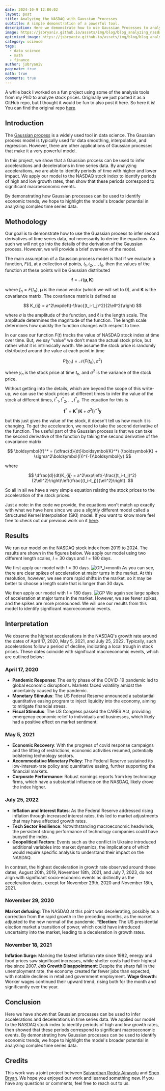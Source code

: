 ```yaml
---
date: 2024-10-9 12:00:02
layout: post
title: Analyzing the NASDAQ with Gaussian Processes
subtitle: A simple demonstration of a powerful tool.
description: Here we demonstrate how to use Gaussian Processes to analyze the NASDAQ.
image: https://jsbryaniv.github.io/assets/img/blog/blog_analyzing_nasdaq_with_gp.png
optimized_image: https://jsbryaniv.github.io/assets/img/blog/blog_analyzing_nasdaq_with_gp.png
category: science
tags:
  - data science
  - math
  - finance
author: jsbryaniv
paginate: true
math: true
comments: true
---
```



A while back I worked on a fun project using some of the analysis tools from my PhD to analyze stock prices. Originally we just posted it as a GitHub repo, but I thought it would be fun to also post it here. So here it is! You can find the original repo [here](https://github.com/jsbryaniv/GaussianProccessRegression).

## Introduction

The [Gaussian process](https://en.wikipedia.org/wiki/Gaussian_process) is a widely used tool in data science. The Gaussian process model is typically used for data smoothing, interpolation, and regression. However, there are other applications of Gaussian processes that make it a very powerful model.

In this project, we show that a Gaussian process can be used to infer accelerations and decelerations in time series data. By analyzing accelerations, we are able to identify periods of time with higher and lower impact. We apply our model to the NASDAQ stock index to identify periods of high and low growth rates, then show that these periods correspond to significant macroeconomic events.

By demonstrating how Gaussian processes can be used to identify economic trends, we hope to highlight the model's broader potential in analyzing complex time series data.

## Methodology

Our goal is to demonstrate how to use the Guassian process to infer second derivatives of time series data, not necessarily to derive the equations. As such we will not go into the details of the derivation of the Gaussian process. However, we will provide a brief overview of the model.

The main assumption of a Gaussian process model is that if we evaluate a function, $F(t)$, at a collection of points, $t_1, t_2, \ldots, t_n$, then the values of the function at these points will be Gaussian distributed

$$
    \boldsymbol{f} = \mathcal{N}(\boldsymbol{\mu}, \boldsymbol{K})
$$

where $f_n=F(t_n)$, $\boldsymbol{\mu}$ is the mean vector (which we will set to 0), and $\boldsymbol{K}$ is the covariance matrix. The covariance matrix is defined as

$$
    K_{ij} = a^2\exp\left(-\frac{(t_i-t_j)^2}{2\ell^2}\right)
$$

where $a$ is the amplitude of the function, and $\ell$ is the length scale. The amplitude determines the magnitude of the function. The length scale determines how quickly the function changes with respect to time.

In our case our function $F(t)$ tracks the value of NASDAQ stock index at time over time. But, we say "value" we don't mean the actual stock price, but rather what it is intrinsically worth. We assume the stock price is randomly distributed around the value at each point in time

$$
    P(y_n) = \mathcal{N}(F(t_n), \sigma^2)
$$

where $y_n$ is the stock price at time $t_n$, and $\sigma^2$ is the variance of the stock price.

Without getting into the details, which are beyond the scope of this write-up, we can use the stock prices at different times to infer the value of the stock at different times, ${t^*}_1, {t^*}_2, \ldots, {t^*}_n$. The equation for this is

$$
    \boldsymbol{f}^* = \boldsymbol{K}^* (\boldsymbol{K} + \sigma^2\boldsymbol{I})^{-1}\boldsymbol{y}
$$

but this just gives the value of the stock, it doesn't tell us how much it is changing. To get the acceleration, we need to take the second derivative of the function. The useful part of the Gaussian process is that we can take the second derivative of the function by taking the second derivative of the covariance matrix

$$
    \boldsymbol{f}^* = (\dfrac{d}{dt}\boldsymbol{K}^*) (\boldsymbol{K} + \sigma^2\boldsymbol{I})^{-1}\boldsymbol{y}
$$

where

$$
    \dfrac{d}{dt}K_{ij} = a^2\exp\left(-\frac{(t_i-t_j)^2}{2\ell^2}\right)\left(\frac{(t_i-t_j)}{\ell^2}\right).
$$

So all in all we have a very simple equation relating the stock prices to the acceleration of the stock prices.

Just a note: in the code we provide, the equations won't match up exactly with what we have here since we use a slightly different model called a Structured Kernel Interpolation (SKI) model. If you want to know more feel free to check out our previous work on it [here](https://www.cell.com/iscience/pdf/S2589-0042(22)01003-3.pdf).

## Results

We run our model on the NASDAQ stock index from 2019 to 2024. The results are shown in the figures below. We apply our model using two different length scales, $l=30$ days and $l=180$ days.

We first apply our model with $l=30$ days.
![GP_l=month](https://jsbryaniv.github.io/assets/img/blog/blog_nasdaq_gp1.png)
As you can see, there are clear spikes of acceleration at major turns in the market. At this resolution, however, we see more rapid shifts in the market, so it may be better to choose a length scale that is longer than 30 days.

We then apply our model with $l=180$ days.
![GP](https://jsbryaniv.github.io/assets/img/blog/blog_nasdaq_gp2.png)
We again see large spikes of acceleration at major turns in the market. However, we see fewer spikes, and the spikes are more pronounced. We will use our results from this model to identify significant macroeconomic events.

## Interpretation

We observe the highest accelerations in the NASDAQ's growth rate around the dates of April 17, 2020, May 5, 2021, and July 25, 2022. Typically, such accelerations follow a period of decline, indicating a local trough in stock prices. These dates coincide with significant macroeconomic events, which are outlined below:

### April 17, 2020

- **Pandemic Response**: The early phase of the COVID-19 pandemic led to global economic disruptions. Markets faced volatility amidst the uncertainty caused by the pandemic.
- **Monetary Stimulus**: The US Federal Reserve announced a substantial quantitative easing program to inject liquidity into the economy, aiming to mitigate financial stress.
- **Fiscal Stimulus**: The US Congress passed the CARES Act, providing emergency economic relief to individuals and businesses, which likely had a positive effect on market sentiment.

### May 5, 2021

- **Economic Recovery**: With the progress of covid response campaigns and the lifting of restrictions, economic activities resumed, potentially bolstering technology sectors.
- **Accommodative Monetary Policy**: The Federal Reserve sustained its low-interest-rate policy and quantitative easing, further supporting the financial markets.
- **Corporate Performance**: Robust earnings reports from key technology firms, which have a substantial influence on the NASDAQ, likely drove the index higher.

### July 25, 2022

- **Inflation and Interest Rates**: As the Federal Reserve addressed rising inflation through increased interest rates, this led to market adjustments that may have affected growth rates.
- **Tech Sector Resilience**: Notwithstanding macroeconomic headwinds, the persistent strong performance of technology companies could have buoyed the index.
- **Geopolitical Factors**: Events such as the conflict in Ukraine introduced additional variables into market dynamics, the implications of which would require specific analysis to understand their impact on the NASDAQ.

In contrast, the highest deceleration in growth rate observed around these dates, August 20th, 2019, November 18th, 2021, and July 7, 2023, do not align with significant socio-economic events as distinctly as the acceleration dates, except for November 29th, 2020 and November 18th, 2021.

### November 29, 2020

**Market defusing**: The NASDAQ at this point was decelerating, possibly as a correction from the rapid growth in the preceding months, as the market adjusted to the new normal of the pandemic.
***Election**: The US presidential election market a transition of power, which could have introduced uncertainty into the market, leading to a deceleration in growth rates.

### November 18, 2021

**Inflation Surge**: Marking the fastest inflation rate since 1982, energy and food prices saw significant increases, while shelter costs had their highest rise since 2007.
**Job Growth Disappointment**: Despite the sharp fall in the unemployment rate, the economy created far fewer jobs than expected, with notable declines in retail and government employment.
**Wage Growth**: Worker wages continued their upward trend, rising both for the month and significantly over the year.

## Conclusion

Here we have shown that Gaussian processes can be used to infer accelerations and decelerations in time series data. We applied our model to the NASDAQ stock index to identify periods of high and low growth rates, then showed that these periods correspond to significant macroeconomic events. By demonstrating how Gaussian processes can be used to identify economic trends, we hope to highlight the model's broader potential in analyzing complex time series data.

## Credits

This work was a joint project between [Saivardhan Reddy Ainavolu](https://www.linkedin.com/in/saivardhan-reddy-ainavolu/) and [Shep Bryan](jsbryaniv.github.io). We hope you enjoyed our work and learned something new. If you have any questions or comments, feel free to reach out to us.

